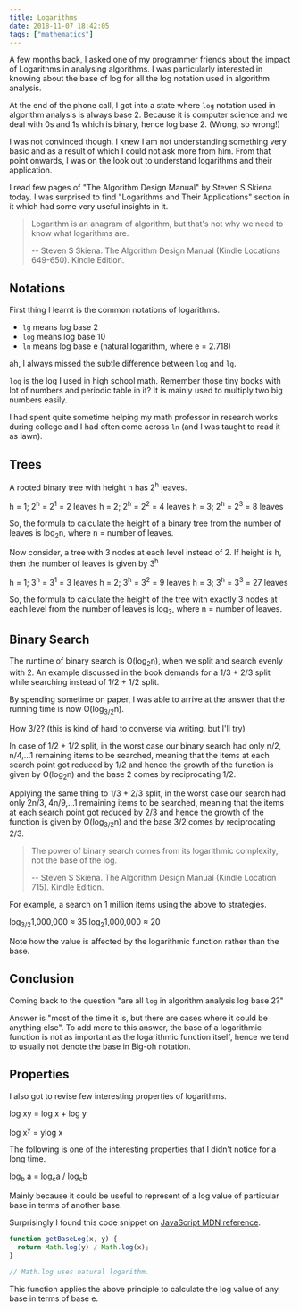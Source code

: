 ```yaml
---
title: Logarithms
date: 2018-11-07 18:42:05
tags: ["mathematics"]
---
```


A few months back, I asked one of my programmer friends about the impact of Logarithms in analysing algorithms. I was particularly interested in knowing about the base of log for all the log notation used in algorithm analysis.

At the end of the phone call, I got into a state where `log` notation used in algorithm analysis is always base 2. Because it is computer science and we deal with 0s and 1s which is binary, hence log base 2. (Wrong, so wrong!)

I was not convinced though. I knew I am not understanding something very basic and as a result of which I could not ask more from him. From that point onwards, I was on the look out to understand logarithms and their application.

I read few pages of "The Algorithm Design Manual" by Steven S Skiena today. I was surprised to find "Logarithms and Their Applications" section in it which had some very useful insights in it.

> Logarithm is an anagram of algorithm, but that's not why we need to know what logarithms are.
>
> -- Steven S Skiena. The Algorithm Design Manual (Kindle Locations 649-650). Kindle Edition.

## Notations

First thing I learnt is the common notations of logarithms.

- `lg` means log base 2
- `log` means log base 10
- `ln` means log base e (natural logarithm, where e = 2.718)

ah, I always missed the subtle difference between `log` and `lg`.

`log` is the log I used in high school math. Remember those tiny books with lot of numbers and periodic table in it? It is mainly used to multiply two big numbers easily.

I had spent quite sometime helping my math professor in research works during college and I had often come across `ln` (and I was taught to read it as lawn).

## Trees

A rooted binary tree with height h has 2<sup>h</sup> leaves.

h = 1; 2<sup>h</sup> = 2<sup>1</sup> = 2 leaves
h = 2; 2<sup>h</sup> = 2<sup>2</sup> = 4 leaves
h = 3; 2<sup>h</sup> = 2<sup>3</sup> = 8 leaves

So, the formula to calculate the height of a binary tree from the number of leaves is log<sub>2</sub>n, where n = number of leaves.

Now consider, a tree with 3 nodes at each level instead of 2. If height is h, then the number of leaves is given by 3<sup>h</sup>

h = 1; 3<sup>h</sup> = 3<sup>1</sup> = 3 leaves
h = 2; 3<sup>h</sup> = 3<sup>2</sup> = 9 leaves
h = 3; 3<sup>h</sup> = 3<sup>3</sup> = 27 leaves

So, the formula to calculate the height of the tree with exactly 3 nodes at each level from the number of leaves is log<sub>3</sub>, where n = number of leaves.

## Binary Search

The runtime of binary search is O(log<sub>2</sub>n), when we split and search evenly with 2. An example discussed in the book demands for a 1/3 + 2/3 split while searching instead of 1/2 + 1/2 split.

By spending sometime on paper, I was able to arrive at the answer that the running time is now O(log<sub>3/2</sub>n).

How 3/2? (this is kind of hard to converse via writing, but I'll try)

In case of 1/2 + 1/2 split, in the worst case our binary search had only n/2, n/4,...1 remaining items to be searched, meaning that the items at each search point got reduced by 1/2 and hence the growth of the function is given by O(log<sub>2</sub>n) and the base 2 comes by reciprocating 1/2.

Applying the same thing to 1/3 + 2/3 split, in the worst case our search had only 2n/3, 4n/9,...1 remaining items to be searched, meaning that the items at each search point got reduced by 2/3 and hence the growth of the function is given by O(log<sub>3/2</sub>n) and the base 3/2 comes by reciprocating 2/3.

> The power of binary search comes from its logarithmic complexity, not the base of the log.
>
> -- Steven S Skiena. The Algorithm Design Manual (Kindle Location 715). Kindle Edition.

For example, a search on 1 million items using the above to strategies.

log<sub>3/2</sub>1,000,000 ≈ 35
log<sub>2</sub>1,000,000 ≈ 20

Note how the value is affected by the logarithmic function rather than the base.

## Conclusion

Coming back to the question "are all `log` in algorithm analysis log base 2?"

Answer is "most of the time it is, but there are cases where it could be anything else". To add more to this answer, the base of a logarithmic function is not as important as the logarithmic function itself, hence we tend to usually not denote the base in Big-oh notation.

## Properties

I also got to revise few interesting properties of logarithms.

log xy = log x + log y

log x<sup>y</sup> =  ylog x

The following is one of the interesting properties that I didn't notice for a long time.

log<sub>b</sub> a = log<sub>c</sub>a / log<sub>c</sub>b

Mainly because it could be useful to represent of a log value of particular base in terms of another base.

Surprisingly I found this code snippet on [JavaScript MDN reference](https://developer.mozilla.org/en-US/docs/Web/JavaScript/Reference/Global_Objects/Math/log).

```javascript
function getBaseLog(x, y) {
  return Math.log(y) / Math.log(x);
}

// Math.log uses natural logarithm.
```

This function applies the above principle to calculate the log value of any base in terms of base e.
